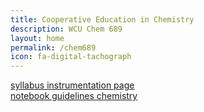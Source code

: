```yaml
---
title: Cooperative Education in Chemistry
description: WCU Chem 689
layout: home
permalink: /chem689
icon: fa-digital-tachograph
---
```



<div class="column">
<a class="homepage-button" href="{{site.baseurl}}/chem689/syllabus">
<i class="fa fa-scroll fa-lg"></i>
syllabus
</a>
<!-- <a class="homepage-button" href="{{site.baseurl}}/chem370/schedule">
  <i class="fa fa-calendar-alt fa-lg"></i>
  schedule
</a> -->
<!-- <a class="homepage-button" href="{{site.baseurl}}/chem370/schedule">
 <i class="fa fa-calendar-alt fa-lg"></i>
 lecture schedule
</a> -->
<a class="homepage-button" href="https://www.wcu.edu/learn/departments-schools-colleges/cas/science-and-math/chemphys/instrumentation/index.aspx">
  <i class="fa fa-digital-tachograph fa-lg"></i>
  instrumentation page
</a>
<!-- <a class="homepage-button" href="{{site.baseurl}}/chem370/instrument-tutorials">
  <i class="fa fa-digital-tachograph fa-lg"></i>
  instrument tutorials
</a> -->

</div>
<!-- <hr class="hr-line"> -->
<div class="column">
<a class="homepage-button" href="{{site.baseurl}}/chem689/notebooks">
    <i class="fa fa-edit fa-lg"></i>
    notebook guidelines
</a>
<!-- <a class="homepage-button" href="{{site.baseurl}}/chem370/data-processing">
    <i class="fa fa-chart-line fa-lg"></i>
    data processing
</a> -->
<!-- <a class="homepage-button" href="{{site.baseurl}}/chem370/writing">
   <i class="fa fa-edit fa-lg"></i>
   writing
</a> -->
<a class="homepage-button" href="{{site.baseurl}}/chem370/chemistry">
  <i class="fa fa-atom fa-lg"></i>
  chemistry
</a>
</div>
